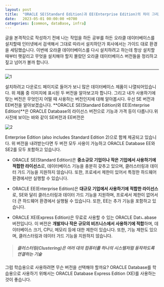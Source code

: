 ```yaml
---
layout: post
title:  "ORACLE SE(Standard Edition)과 EE(Enterprise Edition)의 차이 그리고 XE(Express Edition)은 뭘까?"
date:   2023-05-01 00:00:00 +0700
categories: [common, dataBase, infra]
---
```


글을 본격적으로 작성하기 전에 나는 작업을 하든 공부를 하든 오라클 데이터베이스를 설치할때 인터넷에서 검색해서 그대로 따라서 설치하던가 회사에서는 가이드 대로 환경을 세팅했습니다. 이번에 오라클 데이터베이스를 다시 설치하려고 하는데 항상 설치할 때부터 햇갈리고 무엇을 설치해야 할지 몰랐던 오라클 데이터베이스 버전들을 정리하고 짚고 넘어가 볼까 합니다.

- - -

![1](https://user-images.githubusercontent.com/36956285/235434924-5657225c-6c54-44eb-9234-2361b19d261e.PNG)

설치하려고 다운로드 페이지로 들어가 보니 많은 데이터베이스 제품이 나열되어있습니다. 위 제품 중 이미지에 표시된 두 버전을 알아보고자 합니다. 그리고 내가 사용하기에 맞는 버전은 무엇인지 어떨 때 사용하는 버전인지에 대해 알아봅시다. 우선 SE 버전과 EE버전을 알아보겠습니다. **ORACLE SE(Standard Edition)와 EE(Enterprise Edition)**은 ORACLE Database의 라이선스 버전으로 기능과 가격 등이 다릅니다.위 사진에 보이는 바와 같이 SE버전과 EE버전은

![2](https://user-images.githubusercontent.com/36956285/235435769-f8505d6c-8e8e-40ee-8b86-88cb75157492.PNG)

Enterprise Edition (also includes Standard Edition 2)으로 함께 제공되고 있습니다. 위 버전을 내려받는다면 두 버전 모두 사용이 가능하고 ORACLE Database EE와 SE2를 모두 포함하고 있습니다.

* ORACLE SE(Standard Edition)은 **중소규모 기업이나 작은 기업에서 사용하기에 적합한 라이선스**로, 데이터베이스 기능을 충분히 갖추고 있으며, 클러스터링과 데이터 가드 기능을 지원하지 않습니다. 또한, 프로세서 제한이 있어서 특정한 하드웨어 환경에서만 실행할 수 있습니다.

* ORACLE EE(Enterprise Edition)은 **대규모 기업에서 사용하기에 적합한 라이선스**로, SE와 달리 클러스터링과 데이터 가드 기능을 지원하며, 프로세서 제한이 없어서 더 큰 하드웨어 환경에서 실행될 수 있습니다. 또한, EE는 추가 기능을 포함하고 있습니다.

* ORACLE XE(Express Edition)은 무료로 사용할 수 있는 ORACLE Datㄴabase 버전입니다. 이 버전은 **개발자나 작은 규모의 비즈니스에서 사용하기에 적합**하며, 데이터베이스 크기, CPU, 메모리 등에 대한 제한이 있습니다. 또한, 기능 제한도 있으며, 클러스터링과 데이터 가드 기능을 지원하지 않습니다.

> ##### 클러스터링(Clustering)은 여러 대의 컴퓨터를 하나의 시스템처럼 동작하도록 연결하는 기술

그럼 학습용으로 사용하려면 무슨 버전을 선택해야 할까요? ORACLE Database를 학습용으로 사용하기 위해서는 ORACLE Database Express Edition (XE)를 사용하는 것이 좋습니다.

